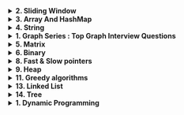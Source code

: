 
<details>

<summary><strong>2. Sliding Window</strong></summary>

- [Average of any contiguous subarray of size k](https://leetcode.com/problems/maximum-average-subarray-i/)
- [Maximum sum of any contiguous subarray of size k](https://github.com/bappi2/tech-dose-assignments/blob/main/src/BLINDxx75xxProblems/SlidingWindowTechnique/MaxSumSubarrayOfSizeK.java)
- [Maximum Sum of Distinct Subarrays With Length K](https://leetcode.com/problems/maximum-sum-of-distinct-subarrays-with-length-k/)
- [Smallest subarray with a given sum](https://leetcode.com/problems/minimum-size-subarray-sum/)
- [Longest substring with k distinct characters](https://leetcode.com/problems/longest-substring-with-at-most-k-distinct-characters/)
- [Fruits into baskets](https://leetcode.com/problems/fruit-into-baskets/)
- [Longest substring without repeating characters](https://leetcode.com/problems/longest-substring-without-repeating-characters/)
- [Longest substring after k replacements](https://leetcode.com/problems/longest-repeating-character-replacement/)
- [Permutation in string](https://leetcode.com/problems/permutation-in-string/)
- [String anagrams](https://leetcode.com/problems/find-all-anagrams-in-a-string/)
- [Sliding Window Maximum](https://leetcode.com/problems/sliding-window-maximum/)
- [Minimum Window Substring](https://leetcode.com/problems/minimum-window-substring/)
</details>
<details>
<summary><strong>3. Array And HashMap</strong></summary>
<details>
<summary><strong>3.1 Neetcode Array</strong></summary>

- [Contains Duplicate](https://leetcode.com/problems/contains-duplicate/description/)
- [Valid Anagram](https://leetcode.com/problems/valid-anagram/description/)
- [Two Sum](https://leetcode.com/problems/two-sum/description/)
- [Group Anagrams](https://leetcode.com/problems/group-anagrams/description/)
- [Top K Frequent Elements](https://leetcode.com/problems/top-k-frequent-elements/description/)
- [Product of Array Except Self](https://leetcode.com/problems/product-of-array-except-self/description/)
- [Valid Sudoku](https://leetcode.com/problems/valid-sudoku/description/)
- [Encode and Decode Strings](https://leetcode.com/problems/encode-and-decode-strings/description/)
- [Longest Consecutive Sequence](https://leetcode.com/problems/longest-consecutive-sequence/description/)
- [Maximum Product Subarray](https://leetcode.com/problems/maximum-product-subarray/)
- [Reverse Words in String](https://leetcode.com/problems/reverse-words-in-a-string/)
- [Maximum Subarray](https://leetcode.com/problems/maximum-subarray/)
</details>

<details>
<summary><strong>3.2 Leetcode 150 Array</strong></summary>

- [Missing Ranges](https://leetcode.com/problems/missing-ranges/)
- [One Edit Distance](https://leetcode.com/problems/edit-distance/)
- [Implement strstr()](https://leetcode.com/problems/implement-strstr/)
- [Best Time to Buy and Sell Stock](https://leetcode.com/problems/best-time-to-buy-and-sell-stock/)
- [Valid Palindrome](https://leetcode.com/problems/valid-palindrome/)
- [Merge Sorted Array](https://leetcode.com/problems/merge-sorted-array/description/)


- [Remove Element](https://leetcode.com/problems/remove-element/description/)
- [Remove Duplicates from Sorted Array](https://leetcode.com/problems/remove-duplicates-from-sorted-array/description/)
- [Remove Duplicates from Sorted Array II](https://leetcode.com/problems/remove-duplicates-from-sorted-array-ii/description/)
- [Majority Element](https://leetcode.com/problems/majority-element/description/)
- [Rotate Array](https://leetcode.com/problems/rotate-array/description/)
- [Best Time to Buy and Sell Stock II](https://leetcode.com/problems/best-time-to-buy-and-sell-stock-ii/description/)
- [Jump Game](https://leetcode.com/problems/jump-game/description/)
- [Jump Game II](https://leetcode.com/problems/jump-game-ii/description/)
- [Insert Delete GetRandom O(1)](https://leetcode.com/problems/insert-delete-getrandom-o1/description/)
- [Gas Station](https://leetcode.com/problems/gas-station/description/)
- [135. Candy](https://leetcode.com/problems/candy/description/)
- [42. Trapping Rain Water](https://leetcode.com/problems/trapping-rain-water/description/)
- [13. Roman to Integer](https://leetcode.com/problems/roman-to-integer/description/)
- [273. Integer to English Words](https://leetcode.com/problems/integer-to-english-words/description/)
</details>

<details>
<summary><strong>3.3 Interval</strong></summary>

- [Merge Intervals](https://leetcode.com/problems/merge-intervals/)
- [Insert Interval](https://leetcode.com/problems/insert-interval/)
- [Meeting Rooms](https://leetcode.com/problems/meeting-rooms/)
- [Meeting Rooms II](https://leetcode.com/problems/meeting-rooms-ii/)
- [Non-overlapping Intervals](https://leetcode.com/problems/non-overlapping-intervals/)
</details>

<details>
<summary><strong>3.4. Two pointers</strong></summary>

- [Valid Palindrome](https://leetcode.com/problems/valid-palindrome/)
- [Two Sum II - Input Array Is Sorted](https://leetcode.com/problems/two-sum-ii-input-array-is-sorted/)
- [3Sum](https://leetcode.com/problems/3sum/)
- [Container With Most Water](https://leetcode.com/problems/container-with-most-water/)
- [Trapping Rain Water](https://leetcode.com/problems/trapping-rain-water/)
- [Remove duplicates](https://leetcode.com/problems/remove-duplicates-from-sorted-array/)
- [Squaring a sorted array](https://leetcode.com/problems/squares-of-a-sorted-array/)
- [392. Is Subsequence](https://leetcode.com/problems/is-subsequence/description/)

</details>

<details>
<summary><strong>3.5 Binary Search </strong></summary>

- [Search in Rotated Sorted Array](https://leetcode.com/problems/search-in-rotated-sorted-array/)
- [Find Minimum in Rotated Sorted Array](https://leetcode.com/problems/find-minimum-in-rotated-sorted-array/)
- [Meeting Rooms](https://leetcode.com/problems/meeting-rooms/)
- [Meeting Rooms II](https://leetcode.com/problems/meeting-rooms-ii/)
- [Non-overlapping Intervals](https://leetcode.com/problems/non-overlapping-intervals/)
</details>

</details>
<details>
<summary><strong>4. String</strong></summary>

- [Longest Repeating Character Replacement](https://leetcode.com/problems/longest-repeating-character-replacement/)
- [Valid Anagram](https://leetcode.com/problems/valid-anagram/)
- [Group Anagrams](https://leetcode.com/problems/group-anagrams/)
- [Valid Parentheses](https://leetcode.com/problems/valid-parentheses/)
- [Valid Palindrome](https://leetcode.com/problems/valid-palindrome/)
- [Longest Palindromic Substring](https://leetcode.com/problems/longest-palindromic-substring/)
- [Palindromic Substrings](https://leetcode.com/problems/palindromic-substrings/)
- [Encode and Decode Strings](https://leetcode.com/problems/encode-and-decode-strings/)
- [Is Subsequence](https://leetcode.com/problems/is-subsequence/)

- [937. Reorder Data in Log Files](https://leetcode.com/problems/reverse-linked-list-ii/description/)

</details>

<details>
<summary><strong>1. Graph Series : Top Graph Interview Questions</strong></summary>
<details>
<summary>1.1 Introduction to Graph</strong></summary>

- [Longest Consecutive Sequence](https://leetcode.com/problems/longest-consecutive-sequence/)
- [Alien Dictionary](https://leetcode.com/problems/alien-dictionary/)
- [Graph Valid Tree](https://leetcode.com/problems/graph-valid-tree/)
- [Number of Connected Components in an Undirected Graph](https://leetcode.com/problems/number-of-connected-components-in-an-undirected-graph/)
- [Clone Graph](https://leetcode.com/problems/clone-graph/)
- [Course Schedule](https://leetcode.com/problems/course-schedule/)
- [Pacific Atlantic Water Flow](https://leetcode.com/problems/pacific-atlantic-water-flow/)
- [Number of Islands](https://leetcode.com/problems/number-of-islands/)

</details>

<details>
<summary>1.2 Union Find and Related Problems</summary>

- [Redundant Connection](https://leetcode.com/problems/redundant-connection/)
- [Number of Provinces](https://leetcode.com/problems/number-of-provinces/)
- [Graph Valid Tree](https://leetcode.com/problems/graph-valid-tree/)
- [Number of Connected Components in an Undirected Graph](https://leetcode.com/problems/number-of-connected-components-in-an-undirected-graph/)
- [Clone Graph](https://leetcode.com/problems/clone-graph/)
- [Number of Islands](https://leetcode.com/problems/number-of-islands/)
- [Number of Operations to Make Network Connected](https://leetcode.com/problems/number-of-operations-to-make-network-connected/description/)

</details>

<details>
<summary>1.3 Problems on BFS/DFS</summary>

- [Longest Consecutive Sequence](https://leetcode.com/problems/longest-consecutive-sequence/)
- [Alien Dictionary](https://leetcode.com/problems/alien-dictionary/)
- [Graph Valid Tree](https://leetcode.com/problems/graph-valid-tree/)
- [Number of Connected Components in an Undirected Graph](https://leetcode.com/problems/number-of-connected-components-in-an-undirected-graph/)
- [Clone Graph](https://leetcode.com/problems/clone-graph/)
- [Course Schedule](https://leetcode.com/problems/course-schedule/)
- [Pacific Atlantic Water Flow](https://leetcode.com/problems/pacific-atlantic-water-flow/)
- [Number of Islands](https://leetcode.com/problems/number-of-islands/)

</details>
<details>
<summary>1.4 Problems on Topo Sort</summary>

- [Longest Consecutive Sequence](https://leetcode.com/problems/longest-consecutive-sequence/)
- [Alien Dictionary](https://leetcode.com/problems/alien-dictionary/)
- [Graph Valid Tree](https://leetcode.com/problems/graph-valid-tree/)
- [Number of Connected Components in an Undirected Graph](https://leetcode.com/problems/number-of-connected-components-in-an-undirected-graph/)
- [Clone Graph](https://leetcode.com/problems/clone-graph/)
- [Course Schedule](https://leetcode.com/problems/course-schedule/)
- [Pacific Atlantic Water Flow](https://leetcode.com/problems/pacific-atlantic-water-flow/)
- [Number of Islands](https://leetcode.com/problems/number-of-islands/)

</details>
</details>

<details>
<summary><strong>5. Matrix</strong></summary>

- [Set Matrix Zeroes](https://leetcode.com/problems/set-matrix-zeroes/)
- [Spiral Matrix](https://leetcode.com/problems/spiral-matrix/)
- [Rotate Image](https://leetcode.com/problems/rotate-image/)
- [Word Search](https://leetcode.com/problems/word-search/)

</details>

<details>
<summary><strong>6. Binary</strong></summary>

- [Plus One](https://leetcode.com/problems/plus-one/)
- [Counting Bits](https://leetcode.com/problems/counting-bits/)
- [Missing Number](https://leetcode.com/problems/missing-number/)
- [Reverse Bits](https://leetcode.com/problems/reverse-bits/)
- [Reverse Integers](https://leetcode.com/problems/reverse-integer/)
- [Sum of Two Integers](https://leetcode.com/problems/sum-of-two-integers/)
- [Number of 1 Bits](https://leetcode.com/problems/number-of-1-bits/)

</details>



<details>
<summary><strong>8. Fast & Slow pointers</strong></summary>

- [Linked list cycle](https://leetcode.com/problems/linked-list-cycle/)
- [Happy number](https://leetcode.com/problems/happy-number/)
- [Middle of a linked list](https://leetcode.com/problems/middle-of-the-linked-list/)
- [Palindrome linked list](https://leetcode.com/problems/palindrome-linked-list/)
- [Reorder a linked list](https://leetcode.com/problems/reorder-list/)

</details>

<details>
<summary><strong>9. Heap</strong></summary>

- [Top K Frequent Elements](https://leetcode.com/problems/top-k-frequent-elements/)
- [Find the median of a number stream](https://leetcode.com/problems/find-median-from-data-stream/)
- [Merge K Sorted Lists](https://leetcode.com/problems/merge-k-sorted-lists/)

</details>



<details>
<summary><strong>11. Greedy algorithms</strong></summary>

- [Highest product of three](https://leetcode.com/problems/maximum-product-of-three-numbers/)
- [Product of Array Except Self](https://leetcode.com/problems/product-of-array-except-self/)
- [Shuffle an Array](https://leetcode.com/problems/shuffle-an-array/)

</details>
<details>
<summary><strong>13. Linked List</strong></summary>

- [Merge K Sorted Lists](https://leetcode.com/problems/merge-k-sorted-lists/)
- [Remove Nth Node From End Of List](https://leetcode.com/problems/remove-nth-node-from-end-of-list/)
- [Reorder List](https://leetcode.com/problems/reorder-list/)
- [Reverse a Linked List](https://leetcode.com/problems/reverse-linked-list/)
- [Detect Cycle in a Linked List](https://leetcode.com/problems/linked-list-cycle/)
- [Merge Two Sorted Lists](https://leetcode.com/problems/merge-two-sorted-lists/)
- [LRU Cache](https://leetcode.com/problems/lru-cache/description/)
- [Reverse Nodes in k-Group](https://leetcode.com/problems/reverse-nodes-in-k-group/)
- [Swap Nodes in Pairs](https://leetcode.com/problems/swap-nodes-in-pairs/description/)
- [92. Reverse Linked List II](https://leetcode.com/problems/reverse-linked-list-ii/description/)
</details>

<details>
<summary><strong>14. Tree</strong></summary>

- [Lowest Common Ancestor of BST](https://leetcode.com/problems/lowest-common-ancestor-of-a-binary-search-tree/)
- [Implement Trie (Prefix Tree)](https://leetcode.com/problems/implement-trie-prefix-tree/)
- [Add and Search Word](https://leetcode.com/problems/add-and-search-word-data-structure-design/)
- [Word Search II](https://leetcode.com/problems/word-search-ii/)
- [Maximum Depth of Binary Tree](https://leetcode.com/problems/maximum-depth-of-binary-tree/)
- [Same Tree](https://leetcode.com/problems/same-tree/)
- [Invert/Flip Binary Tree](https://leetcode.com/problems/invert-binary-tree/)
- [Binary Tree Maximum Path Sum](https://leetcode.com/problems/binary-tree-maximum-path-sum/)
- [Binary Tree Level Order Traversal](https://leetcode.com/problems/binary-tree-level-order-traversal/)
- [Serialize and Deserialize Binary Tree](https://leetcode.com/problems/serialize-and-deserialize-binary-tree/)
- [Subtree of Another Tree](https://leetcode.com/problems/subtree-of-another-tree/)
- [Construct Binary Tree from Preorder and Inorder Traversal](https://leetcode.com/problems/construct-binary-tree-from-preorder-and-inorder-traversal/)
- [Validate Binary Search Tree](https://leetcode.com/problems/validate-binary-search-tree/)
- [Kth Smallest Element in a BST](https://leetcode.com/problems/kth-smallest-element-in-a-bst/)

</details>

<details>
<summary><strong>1. Dynamic Programming</strong></summary>

- [Partition Equal Subset Sum](https://leetcode.com/problems/partition-equal-subset-sum/)
- [Climbing Stairs](https://leetcode.com/problems/climbing-stairs/)
- [Coin Change](https://leetcode.com/problems/coin-change/)
- [Longest Increasing Subsequence](https://leetcode.com/problems/longest-increasing-subsequence/)
- [Longest Common Subsequence](https://leetcode.com/problems/longest-common-subsequence/)
- [Word Break Problem](https://leetcode.com/problems/word-break/)
- [Combination Sum](https://leetcode.com/problems/combination-sum-iv/)
- [House Robber](https://leetcode.com/problems/house-robber/)
- [House Robber II](https://leetcode.com/problems/house-robber-ii/)
- [Unique Paths](https://leetcode.com/problems/unique-paths/)
- [Jump Game](https://leetcode.com/problems/jump-game/)
- [Decode Ways](https://leetcode.com/problems/decode-ways/)
</details>